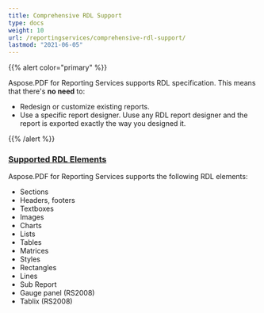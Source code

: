 ```yaml
---
title: Comprehensive RDL Support
type: docs
weight: 10
url: /reportingservices/comprehensive-rdl-support/
lastmod: "2021-06-05"
---
```


{{% alert color="primary" %}}

Aspose.PDF for Reporting Services supports RDL specification.
This means that there's **no need** to:

- Redesign or customize existing reports.
- Use a specific report designer. Uuse any RDL report designer and the report is exported exactly the way you designed it.

{{% /alert %}}
### <ins>**Supported RDL Elements**
Aspose.PDF for Reporting Services supports the following RDL elements:

- Sections
- Headers, footers
- Textboxes
- Images
- Charts
- Lists
- Tables
- Matrices
- Styles
- Rectangles
- Lines
- Sub Report
- Gauge panel (RS2008)
- Tablix (RS2008)
